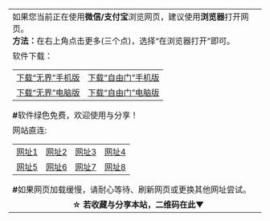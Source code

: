 <table>
  <tr>
    <td>
      如果您当前正在使用<b>微信/支付宝</b>浏览网页，建议使用<b>浏览器</b>打开网页。</br>
      <b>方法：</b>在右上角点击更多(三个点)，选择“在浏览器打开”即可。
    </td>
  </tr>
  <tr>
    <td>软件下载：
      <table>
        <tr>
          <td>
            <a href="https://raw.githubusercontent.com/wujieliulan/download/master/ultrasurf.apk">下载“无界”手机版</a>
          </td>
          <td>
            <a href="https://raw.githubusercontent.com/freegate-release/website/gh-pages/files/fgma.apk">下载“自由门”手机版</a>
          </td>
        </tr>
        <tr>
          <td>
            <a href="https://raw.githubusercontent.com/wujieliulan/download/master/u.zip">下载“无界”电脑版</a>
          </td>
          <td>
            <a href="https://raw.githubusercontent.com/freegate-release/website/gh-pages/files/fgp.zip">下载“自由门”电脑版</a>
          </td>
        </tr>
      </table>
      <b>#</b>软件绿色免费，欢迎使用与分享！
    </td>
  </tr>
  <tr>
    <td>
      网站直连:
      <table>
        <tr>
          <td>
            <a href="https://github.com/ju99/e/wiki?src=jww">网址1</a>
          </td>
          <td>
            <a href="https://github.com/hao369/a/wiki/jyg">网址2</a>
          </td>
          <td>
            <a href="https://github.com/oGate2/oGate/blob/master/README.md">网址3</a>
          </td>
          <td>
            <a href="https://github.com/osurf/osurf/blob/master/README.md">网址4</a>
          </td>
        </tr>
        <tr>
          <td>
            <a href="https://github.com/zx166/organ/blob/master/README.md">网址5</a>
          </td>
          <td>
            <a href="https://github.com/tv72/a/blob/master/README.md">网址6</a>
          </td>
          <td>
            <a href="https://github.com/tv72/b/blob/master/README.md">网址7</a>
          </td>
          <td>
            <a href="https://github.com/tv72/c/blob/master/README.md">网址8</a>
          </td>
        </tr>
      </table>
      <b>#</b>如果网页加载缓慢，请耐心等待、刷新网页或更换其他网址尝试。
    </td>
  </tr>
  <tr>
  <td align=center>
    <b>☆ 若收藏与分享本站，二维码在此▼</b></br>
    <img src="http://pan.baidu.com/share/qrcode?w=200&h=200&url=https://github.com/shortpathway/open/blob/master/README.md" alt="">
  </td>
  </tr>
</table>
